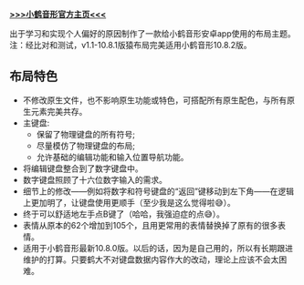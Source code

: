 **[>>>小鹤音形官方主页<<<](https://www.flypy.com/)**

出于学习和实现个人偏好的原因制作了一款给小鹤音形安卓app使用的布局主题。
注：经比对和测试，v1.1-10.8.1版猿布局完美适用小鹤音形10.8.2版。

## 布局特色
* 不修改原生文件，也不影响原生功能或特色，可搭配所有原生配色，与所有原生元素完美共存。
* 主键盘:
  * 保留了物理键盘的所有符号;
  * 尽量模仿了物理键盘的布局;
  * 允许基础的编辑功能和输入位置导航功能。
* 将编辑键盘整合到了数字键盘中。
* 数字键盘照顾了十六位数字输入的需求。
* 细节上的修改——例如将数字和符号键盘的“返回”键移动到左下角——在逻辑上更加明了，让键盘使用更顺手（至少我是这么觉得啦😅）。
* 终于可以舒适地左手点B键了（哈哈，我强迫症的点😅）。
* 表情从原本的62个增加到105个，且用更常用的表情替换掉了原有的很多表情。
* 适用于小鹤音形最新10.8.0版。以后的话，因为是自己用的，所以有长期跟进维护的打算。只要鹤大不对键盘数据内容作大的改动，理论上应该不会太困难。
